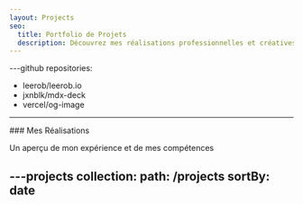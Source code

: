 ```yaml
---
layout: Projects
seo:
  title: Portfolio de Projets
  description: Découvrez mes réalisations professionnelles et créatives
---
```


---github
repositories:
  - leerob/leerob.io
  - jxnblk/mdx-deck
  - vercel/og-image
---

<PageTitle>
  ### Mes Réalisations
</PageTitle>

Un aperçu de mon expérience et de mes compétences



---projects
collection:
  path: /projects
  sortBy: date
---

